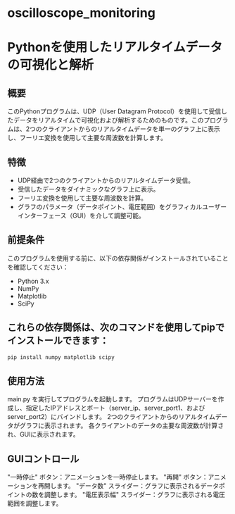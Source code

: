 # oscilloscope_monitoring

# Pythonを使用したリアルタイムデータの可視化と解析

## 概要
このPythonプログラムは、UDP（User Datagram Protocol）を使用して受信したデータをリアルタイムで可視化および解析するためのものです。このプログラムは、2つのクライアントからのリアルタイムデータを単一のグラフ上に表示し、フーリエ変換を使用して主要な周波数を計算します。

## 特徴
- UDP経由で2つのクライアントからのリアルタイムデータ受信。
- 受信したデータをダイナミックなグラフ上に表示。
- フーリエ変換を使用して主要な周波数を計算。
- グラフのパラメータ（データポイント、電圧範囲）をグラフィカルユーザーインターフェース（GUI）を介して調整可能。

## 前提条件
このプログラムを使用する前に、以下の依存関係がインストールされていることを確認してください：
- Python 3.x
- NumPy
- Matplotlib
- SciPy

## これらの依存関係は、次のコマンドを使用してpipでインストールできます：

```bash
pip install numpy matplotlib scipy
```
## 使用方法
main.py を実行してプログラムを起動します。
プログラムはUDPサーバーを作成し、指定したIPアドレスとポート（server_ip、server_port1、およびserver_port2）にバインドします。
2つのクライアントからのリアルタイムデータがグラフに表示されます。
各クライアントのデータの主要な周波数が計算され、GUIに表示されます。

## GUIコントロール
"一時停止" ボタン：アニメーションを一時停止します。
"再開" ボタン：アニメーションを再開します。
"データ数" スライダー：グラフに表示されるデータポイントの数を調整します。
"電圧表示幅" スライダー：グラフに表示される電圧範囲を調整します。
